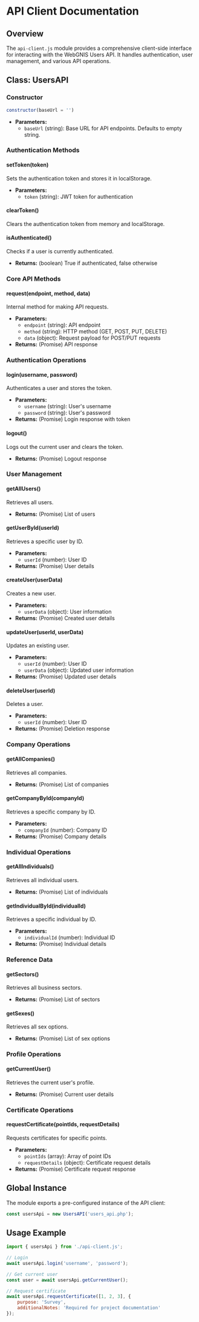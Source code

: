 # API Client Documentation

## Overview
The `api-client.js` module provides a comprehensive client-side interface for interacting with the WebGNIS Users API. It handles authentication, user management, and various API operations.

## Class: UsersAPI

### Constructor
```javascript
constructor(baseUrl = '')
```
- **Parameters:**
  - `baseUrl` (string): Base URL for API endpoints. Defaults to empty string.

### Authentication Methods

#### setToken(token)
Sets the authentication token and stores it in localStorage.
- **Parameters:**
  - `token` (string): JWT token for authentication

#### clearToken()
Clears the authentication token from memory and localStorage.

#### isAuthenticated()
Checks if a user is currently authenticated.
- **Returns:** (boolean) True if authenticated, false otherwise

### Core API Methods

#### request(endpoint, method, data)
Internal method for making API requests.
- **Parameters:**
  - `endpoint` (string): API endpoint
  - `method` (string): HTTP method (GET, POST, PUT, DELETE)
  - `data` (object): Request payload for POST/PUT requests
- **Returns:** (Promise) API response

### Authentication Operations

#### login(username, password)
Authenticates a user and stores the token.
- **Parameters:**
  - `username` (string): User's username
  - `password` (string): User's password
- **Returns:** (Promise) Login response with token

#### logout()
Logs out the current user and clears the token.
- **Returns:** (Promise) Logout response

### User Management

#### getAllUsers()
Retrieves all users.
- **Returns:** (Promise) List of users

#### getUserById(userId)
Retrieves a specific user by ID.
- **Parameters:**
  - `userId` (number): User ID
- **Returns:** (Promise) User details

#### createUser(userData)
Creates a new user.
- **Parameters:**
  - `userData` (object): User information
- **Returns:** (Promise) Created user details

#### updateUser(userId, userData)
Updates an existing user.
- **Parameters:**
  - `userId` (number): User ID
  - `userData` (object): Updated user information
- **Returns:** (Promise) Updated user details

#### deleteUser(userId)
Deletes a user.
- **Parameters:**
  - `userId` (number): User ID
- **Returns:** (Promise) Deletion response

### Company Operations

#### getAllCompanies()
Retrieves all companies.
- **Returns:** (Promise) List of companies

#### getCompanyById(companyId)
Retrieves a specific company by ID.
- **Parameters:**
  - `companyId` (number): Company ID
- **Returns:** (Promise) Company details

### Individual Operations

#### getAllIndividuals()
Retrieves all individual users.
- **Returns:** (Promise) List of individuals

#### getIndividualById(individualId)
Retrieves a specific individual by ID.
- **Parameters:**
  - `individualId` (number): Individual ID
- **Returns:** (Promise) Individual details

### Reference Data

#### getSectors()
Retrieves all business sectors.
- **Returns:** (Promise) List of sectors

#### getSexes()
Retrieves all sex options.
- **Returns:** (Promise) List of sex options

### Profile Operations

#### getCurrentUser()
Retrieves the current user's profile.
- **Returns:** (Promise) Current user details

### Certificate Operations

#### requestCertificate(pointIds, requestDetails)
Requests certificates for specific points.
- **Parameters:**
  - `pointIds` (array): Array of point IDs
  - `requestDetails` (object): Certificate request details
- **Returns:** (Promise) Certificate request response

## Global Instance
The module exports a pre-configured instance of the API client:
```javascript
const usersApi = new UsersAPI('users_api.php');
```

## Usage Example
```javascript
import { usersApi } from './api-client.js';

// Login
await usersApi.login('username', 'password');

// Get current user
const user = await usersApi.getCurrentUser();

// Request certificate
await usersApi.requestCertificate([1, 2, 3], {
    purpose: 'Survey',
    additionalNotes: 'Required for project documentation'
});
``` 